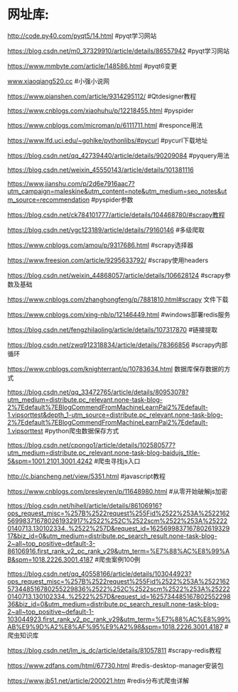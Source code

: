 # 网址库:

http://code.py40.com/pyqt5/14.html #pyqt学习网站

https://blog.csdn.net/m0_37329910/article/details/86557942 #pyqt学习网站

https://www.mmbyte.com/article/148586.html #pyqt6变更

www.xiaoqiang520.cc #小强小说网

https://www.pianshen.com/article/9314295112/ #Qtdesigner教程

https://www.cnblogs.com/xiaohuhu/p/12218455.html #pyspider

https://www.cnblogs.com/microman/p/6111711.html #responce用法

https://www.lfd.uci.edu/~gohlke/pythonlibs/#pycurl #pycurl下载地址

https://blog.csdn.net/qq_42739440/article/details/90209084 #pyquery用法

https://blog.csdn.net/weixin_45550143/article/details/101381116

https://www.jianshu.com/p/2d6e7916aac7?utm_campaign=maleskine&utm_content=note&utm_medium=seo_notes&utm_source=recommendation  #pyspider参数

https://blog.csdn.net/ck784101777/article/details/104468780/#scrapy教程

https://blog.csdn.net/ygc123189/article/details/79160146 #多级爬取

https://www.cnblogs.com/amou/p/9317686.html #scrapy选择器

https://www.freesion.com/article/9295633792/ #scrapy使用headers

https://blog.csdn.net/weixin_44868057/article/details/106628124 #scrapy参数及基础

https://www.cnblogs.com/zhanghongfeng/p/7881810.html#scrapy 文件下载

https://www.cnblogs.com/xing-nb/p/12146449.html #windows部署redis服务

https://blog.csdn.net/fengzhilaoling/article/details/107317870 #链接提取

https://blog.csdn.net/zwq912318834/article/details/78366856 #scrapy内部循环 

https://www.cnblogs.com/knighterrant/p/10783634.html 数据库保存数据的方式

https://blog.csdn.net/qq_33472765/article/details/80953078?utm_medium=distribute.pc_relevant.none-task-blog-2%7Edefault%7EBlogCommendFromMachineLearnPai2%7Edefault-1.vipsorttest&depth_1-utm_source=distribute.pc_relevant.none-task-blog-2%7Edefault%7EBlogCommendFromMachineLearnPai2%7Edefault-1.vipsorttest #python爬虫数据保存方式

https://blog.csdn.net/cpongo1/article/details/102580577?utm_medium=distribute.pc_relevant.none-task-blog-baidujs_title-5&spm=1001.2101.3001.4242 #爬虫寻找js入口

http://c.biancheng.net/view/5351.html #javascript教程

https://www.cnblogs.com/presleyren/p/11648980.html    #从零开始破解js加密

https://blog.csdn.net/hihell/article/details/86106916?ops_request_misc=%257B%2522request%255Fid%2522%253A%2522162569983716780261932917%2522%252C%2522scm%2522%253A%252220140713.130102334..%2522%257D&request_id=162569983716780261932917&biz_id=0&utm_medium=distribute.pc_search_result.none-task-blog-2~all~top_positive~default-3-86106916.first_rank_v2_pc_rank_v29&utm_term=%E7%88%AC%E8%99%AB&spm=1018.2226.3001.4187 #爬虫案例100例

https://blog.csdn.net/qq_40558166/article/details/103044923?ops_request_misc=%257B%2522request%255Fid%2522%253A%2522162573448516780255229836%2522%252C%2522scm%2522%253A%252220140713.130102334..%2522%257D&request_id=162573448516780255229836&biz_id=0&utm_medium=distribute.pc_search_result.none-task-blog-2~all~top_positive~default-1-103044923.first_rank_v2_pc_rank_v29&utm_term=%E7%88%AC%E8%99%AB%E9%9D%A2%E8%AF%95%E9%A2%98&spm=1018.2226.3001.4187 #爬虫知识库

https://blog.csdn.net/lm_is_dc/article/details/81057811 #scrapy-redis教程

https://www.zdfans.com/html/67730.html  #redis-desktop-manager安装包

https://www.jb51.net/article/200021.htm  #redis分布式爬虫详解
